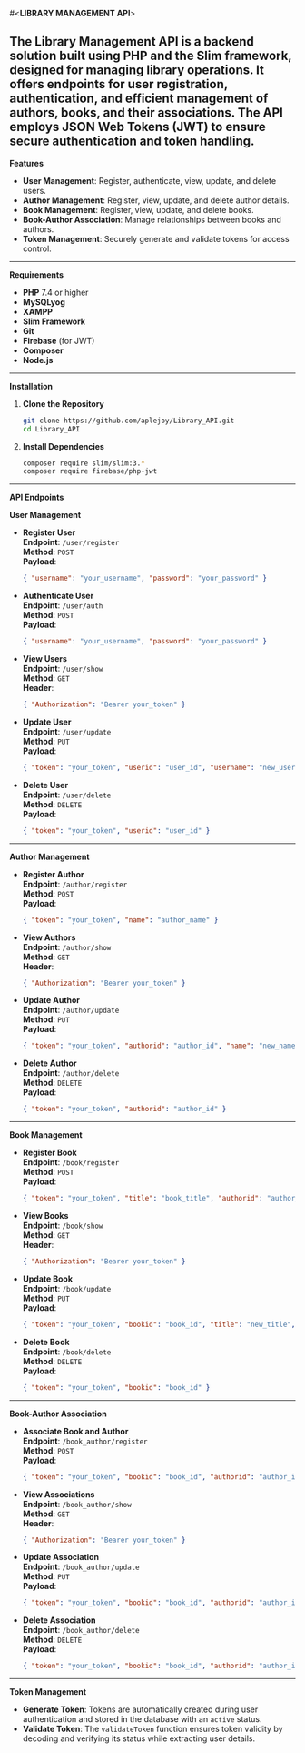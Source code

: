 #<**LIBRARY MANAGEMENT API**>

The **Library Management API** is a backend solution built using PHP and the Slim framework, designed for managing library operations. It offers endpoints for user registration, authentication, and efficient management of authors, books, and their associations. The API employs **JSON Web Tokens (JWT)** to ensure secure authentication and token handling.
---

**Features**
- **User Management**: Register, authenticate, view, update, and delete users.
- **Author Management**: Register, view, update, and delete author details.
- **Book Management**: Register, view, update, and delete books.
- **Book-Author Association**: Manage relationships between books and authors.
- **Token Management**: Securely generate and validate tokens for access control.

---

**Requirements**
- **PHP** 7.4 or higher
- **MySQLyog**
- **XAMPP**
- **Slim Framework**
- **Git**
- **Firebase** (for JWT)
- **Composer**
- **Node.js**

---

**Installation**
1. **Clone the Repository**  
   ```bash
   git clone https://github.com/aplejoy/Library_API.git
   cd Library_API
   ```

2. **Install Dependencies**  
   ```bash
   composer require slim/slim:3.*
   composer require firebase/php-jwt
   ```

---

**API Endpoints**

**User Management**
- **Register User**  
  **Endpoint**: `/user/register`  
  **Method**: `POST`  
  **Payload**:
  ```json
  { "username": "your_username", "password": "your_password" }
  ```

- **Authenticate User**  
  **Endpoint**: `/user/auth`  
  **Method**: `POST`  
  **Payload**:
  ```json
  { "username": "your_username", "password": "your_password" }
  ```

- **View Users**  
  **Endpoint**: `/user/show`  
  **Method**: `GET`  
  **Header**:
  ```json
  { "Authorization": "Bearer your_token" }
  ```

- **Update User**  
  **Endpoint**: `/user/update`  
  **Method**: `PUT`  
  **Payload**:
  ```json
  { "token": "your_token", "userid": "user_id", "username": "new_username", "password": "new_password" }
  ```

- **Delete User**  
  **Endpoint**: `/user/delete`  
  **Method**: `DELETE`  
  **Payload**:
  ```json
  { "token": "your_token", "userid": "user_id" }
  ```

---

**Author Management**
- **Register Author**  
  **Endpoint**: `/author/register`  
  **Method**: `POST`  
  **Payload**:
  ```json
  { "token": "your_token", "name": "author_name" }
  ```

- **View Authors**  
  **Endpoint**: `/author/show`  
  **Method**: `GET`  
  **Header**:
  ```json
  { "Authorization": "Bearer your_token" }
  ```

- **Update Author**  
  **Endpoint**: `/author/update`  
  **Method**: `PUT`  
  **Payload**:
  ```json
  { "token": "your_token", "authorid": "author_id", "name": "new_name" }
  ```

- **Delete Author**  
  **Endpoint**: `/author/delete`  
  **Method**: `DELETE`  
  **Payload**:
  ```json
  { "token": "your_token", "authorid": "author_id" }
  ```

---

**Book Management**
- **Register Book**  
  **Endpoint**: `/book/register`  
  **Method**: `POST`  
  **Payload**:
  ```json
  { "token": "your_token", "title": "book_title", "authorid": "author_id" }
  ```

- **View Books**  
  **Endpoint**: `/book/show`  
  **Method**: `GET`  
  **Header**:
  ```json
  { "Authorization": "Bearer your_token" }
  ```

- **Update Book**  
  **Endpoint**: `/book/update`  
  **Method**: `PUT`  
  **Payload**:
  ```json
  { "token": "your_token", "bookid": "book_id", "title": "new_title", "authorid": "author_id" }
  ```

- **Delete Book**  
  **Endpoint**: `/book/delete`  
  **Method**: `DELETE`  
  **Payload**:
  ```json
  { "token": "your_token", "bookid": "book_id" }
  ```

---

**Book-Author Association**
- **Associate Book and Author**  
  **Endpoint**: `/book_author/register`  
  **Method**: `POST`  
  **Payload**:
  ```json
  { "token": "your_token", "bookid": "book_id", "authorid": "author_id" }
  ```

- **View Associations**  
  **Endpoint**: `/book_author/show`  
  **Method**: `GET`  
  **Header**:
  ```json
  { "Authorization": "Bearer your_token" }
  ```

- **Update Association**  
  **Endpoint**: `/book_author/update`  
  **Method**: `PUT`  
  **Payload**:
  ```json
  { "token": "your_token", "bookid": "book_id", "authorid": "author_id" }
  ```

- **Delete Association**  
  **Endpoint**: `/book_author/delete`  
  **Method**: `DELETE`  
  **Payload**:
  ```json
  { "token": "your_token", "bookid": "book_id", "authorid": "author_id" }
  ```

---

**Token Management**
- **Generate Token**: Tokens are automatically created during user authentication and stored in the database with an `active` status.
- **Validate Token**: The `validateToken` function ensures token validity by decoding and verifying its status while extracting user details.
